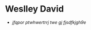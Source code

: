 <h1>Weslley David</h1>
<tr>
<div>
  <ul color = "#ffffff">
     <li><i>jfqpor ptwhwertrrj twe gj fjsdfkjgh9e</i></li>
    <!--<li><i>Oi, eu acho que sou o Weslley. </i></li>
    <li><i>Gosto de estudar e constuir coisas legais.</i></li>-->
  </ul>
</div>

<!-- 
- 👋 Hi, I’m Weslley David
- 👀 I’m interested in web dev and game dev
- 🌱 I’m currently learning ADS - IFPI(Central Campus) 
- 💞️ I’m looking to collaborate on Dev media
- 📫 How to reach me https://www.linkedin.com/in/weslley-david-2bb5b2183

<!---
wedexe/wedexe is a ✨ special ✨ repository because its `README.md` (this file) appears on your GitHub profile.
You can click the Preview link to take a look at your changes.
--->
